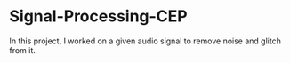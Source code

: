 # Signal-Processing-CEP
In this project, I worked on a given audio signal to remove noise and glitch from it.
